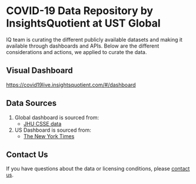 # COVID-19 Data Repository by InsightsQuotient at UST Global
IQ team is curating the different publicly available datasets and making it available through dashboards and APIs. Below are the different considerations and actions, we applied to curate the data.

## Visual Dashboard
https://covid19live.insightsquotient.com/#/dashboard

## Data Sources
1. Global dashboard is sourced from: 
      - [JHU CSSE data](https://github.com/CSSEGISandData/COVID-19)
2. US Dashboard is sourced from:
      - [The New York Times](https://github.com/nytimes/covid-19-data)

## 

## Contact Us
If you have questions about the data or licensing conditions, please [contact us](https://www.insightsquotient.com/contact). 
